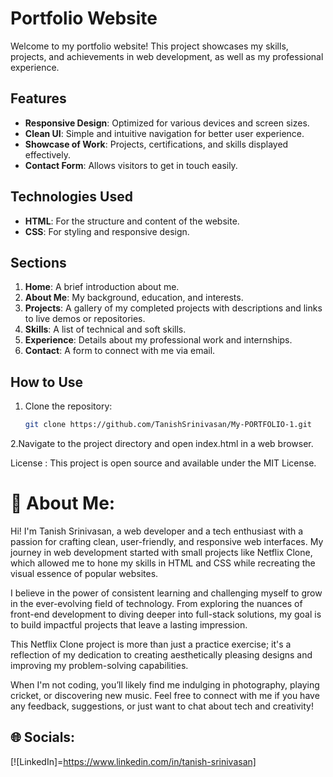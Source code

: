 # Portfolio Website  

Welcome to my portfolio website! This project showcases my skills, projects, and achievements in web development, as well as my professional experience.  

## Features  
- **Responsive Design**: Optimized for various devices and screen sizes.  
- **Clean UI**: Simple and intuitive navigation for better user experience.  
- **Showcase of Work**: Projects, certifications, and skills displayed effectively.  
- **Contact Form**: Allows visitors to get in touch easily.  

## Technologies Used  
- **HTML**: For the structure and content of the website.  
- **CSS**: For styling and responsive design.  

## Sections  
1. **Home**: A brief introduction about me.  
2. **About Me**: My background, education, and interests.  
3. **Projects**: A gallery of my completed projects with descriptions and links to live demos or repositories.  
4. **Skills**: A list of technical and soft skills.  
5. **Experience**: Details about my professional work and internships.  
6. **Contact**: A form to connect with me via email.  

## How to Use  
1. Clone the repository:  
   ```bash  
   git clone https://github.com/TanishSrinivasan/My-PORTFOLIO-1.git

2.Navigate to the project directory and open index.html in a web browser.

License : This project is open source and available under the MIT License.



# 💫 About Me:
Hi! I'm Tanish Srinivasan, a web developer and a tech enthusiast with a passion for crafting clean, user-friendly, and responsive web interfaces. My journey in web development started with small projects like  Netflix Clone, which allowed me to hone my skills in HTML and CSS while recreating the visual essence of popular websites.

I believe in the power of consistent learning and challenging myself to grow in the ever-evolving field of technology. From exploring the nuances of front-end development to diving deeper into full-stack solutions, my goal is to build impactful projects that leave a lasting impression.

This Netflix Clone project is more than just a practice exercise; it's a reflection of my dedication to creating aesthetically pleasing designs and improving my problem-solving capabilities.

When I'm not coding, you’ll likely find me indulging in photography, playing cricket, or discovering new music. Feel free to connect with me if you have any feedback, suggestions, or just want to chat about tech and creativity!


## 🌐 Socials:
[![LinkedIn]=https://www.linkedin.com/in/tanish-srinivasan] 


